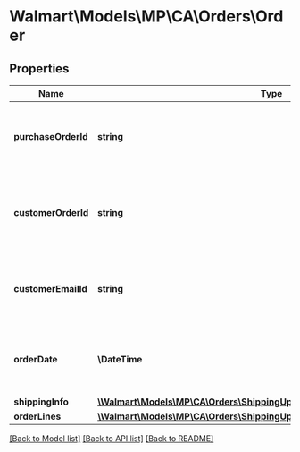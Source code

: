 # Walmart\Models\MP\CA\Orders\Order

## Properties

Name | Type | Description | Notes
------------ | ------------- | ------------- | -------------
**purchaseOrderId** | **string** | A unique ID associated with the seller's purchase order |
**customerOrderId** | **string** | A unique ID associated with the sales order for specified customer |
**customerEmailId** | **string** | The email address of the customer for the sales order |
**orderDate** | **\DateTime** | The date the customer submitted the sales order |
**shippingInfo** | [**\Walmart\Models\MP\CA\Orders\ShippingUpdatesCA200ResponseShippingInfo**](ShippingUpdatesCA200ResponseShippingInfo.md) |  |
**orderLines** | [**\Walmart\Models\MP\CA\Orders\ShippingUpdatesCA200ResponseOrderLines**](ShippingUpdatesCA200ResponseOrderLines.md) |  |


[[Back to Model list]](./) [[Back to API list]](../../../../../README.md#supported-apis) [[Back to README]](../../../../../README.md)

